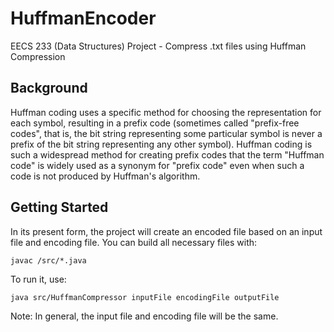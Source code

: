 # HuffmanEncoder

EECS 233 (Data Structures) Project - 
Compress .txt files using Huffman Compression 

## Background

Huffman coding uses a specific method for choosing the representation for each symbol, resulting in a prefix code (sometimes called "prefix-free codes", that is, the bit string representing some particular symbol is never a prefix of the bit string representing any other symbol). Huffman coding is such a widespread method for creating prefix codes that the term "Huffman code" is widely used as a synonym for "prefix code" even when such a code is not produced by Huffman's algorithm.

## Getting Started

In its present form, the project will create an encoded file based on an input file and encoding file.  You can build all necessary files with:

`javac /src/*.java`

To run it, use:

`java src/HuffmanCompressor inputFile encodingFile outputFile`

Note: In general, the input file and encoding file will be the same.

